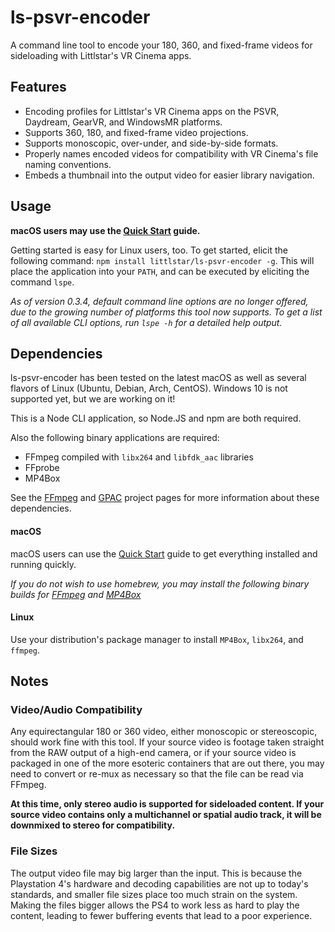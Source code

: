 # ls-psvr-encoder

A command line tool to encode your 180, 360, and fixed-frame videos for sideloading with Littlstar's VR Cinema apps.

## Features

* Encoding profiles for Littlstar's VR Cinema apps on the PSVR, Daydream, GearVR, and WindowsMR platforms.
* Supports 360, 180, and fixed-frame video projections.
* Supports monoscopic, over-under, and side-by-side formats.
* Properly names encoded videos for compatibility with VR Cinema's file naming conventions.
* Embeds a thumbnail into the output video for easier library navigation.

## Usage

**macOS users may use the [Quick Start](https://github.com/littlstar/ls-psvr-encoder/wiki#quick-start-guide-macos) guide.**

Getting started is easy for Linux users, too. To get started, elicit the following command: `npm install littlstar/ls-psvr-encoder -g`. This will place the application into your `PATH`, and can be executed by eliciting the command `lspe`.

*As of version 0.3.4, default command line options are no longer offered, due to the growing number of platforms this tool now supports. To get a list of all available CLI options, run `lspe -h` for a detailed help output.*

## Dependencies

ls-psvr-encoder has been tested on the latest macOS as well as several flavors of Linux (Ubuntu, Debian, Arch, CentOS). Windows 10 is not supported yet, but we are working on it!

This is a Node CLI application, so Node.JS and npm are both required.

Also the following binary applications are required:

* FFmpeg compiled with `libx264` and `libfdk_aac` libraries
* FFprobe
* MP4Box

See the [FFmpeg](https://ffmpeg.org) and [GPAC](https://gpac.io) project pages for more information about these dependencies.

#### macOS

macOS users can use the [Quick Start](https://github.com/littlstar/ls-psvr-encoder/wiki#quick-start-guide-macos) guide to get everything installed and running quickly.

*If you do not wish to use homebrew, you may install the following binary builds for [FFmpeg](https://evermeet.cx/ffmpeg/ffmpeg-3.2.4.dmg) and [MP4Box](http://download.tsi.telecom-paristech.fr/gpac/latest_builds/macosx_64/gpac-0.6.2-DEV-latest-master.dmg)*

#### Linux

Use your distribution's package manager to install `MP4Box`, `libx264`, and `ffmpeg`.

## Notes

### Video/Audio Compatibility

Any equirectangular 180 or 360 video, either monoscopic or stereoscopic, should work fine with this tool. If your source video is footage taken straight from the RAW output of a high-end camera, or if your source video is packaged in one of the more esoteric containers that are out there, you may need to convert or re-mux as necessary so that the file can be read via FFmpeg.

**At this time, only stereo audio is supported for sideloaded content. If your source video contains only a multichannel or spatial audio track, it will be downmixed to stereo for compatibility.**

### File Sizes
The output video file may big larger than the input. This is because the Playstation 4's hardware and decoding capabilities are not up to today's standards, and smaller file sizes place too much strain on the system. Making the files bigger allows the PS4 to work less as hard to play the content, leading to fewer buffering events that lead to a poor experience.
